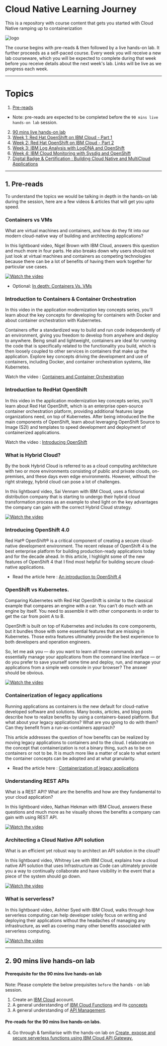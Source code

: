 # Cloud Native Learning Journey
This is a repository with course content that gets you started with Cloud Native ramping up to containerization

![logo](img/bsok-1.png)

The course begins with pre-reads & then followed by a live hands-on lab. It further proceeds as a self-paced course. Every week you will receive a new lab courseware, which you will be expected to complete during that week before you receive details about the next week's lab. Links will be live as we progress each week.

---

# Topics

1. [Pre-reads](https://github.com/IBM-Developer-Advocacy-India/Cloud-Native-to-Containers#1-pre-reads)
- Note: pre-reads are expected to be completed before the `90 mins live hands-on lab` session.
2. [90 mins live hands-on lab](https://github.com/IBM-Developer-Advocacy-India/Cloud-Native-Learning-Journey#2-90-mins-live-hands-on-lab)
3. [Week 1: Red Hat OpenShift on IBM Cloud - Part 1](https://github.com/IBM-Developer-Advocacy-India/ibm-openshift-labs#week-1---red-hat-openshift-on-ibm-cloud---part-1)
4. [Week 2: Red Hat OpenShift on IBM Cloud - Part 2](https://github.com/IBM-Developer-Advocacy-India/ibm-openshift-labs#week-2---red-hat-openshift-on-ibm-cloud---part-2)
5. [Week 3: IBM Log Analysis with LogDNA and OpenShift](https://github.com/IBM-Developer-Advocacy-India/ibm-openshift-labs#week-3---ibm-log-analysis-with-logdna-and-openshift)
6. [Week 4: IBM Cloud Monitoring with Sysdig and OpenShift](https://github.com/IBM-Developer-Advocacy-India/ibm-openshift-labs#week-4---ibm-cloud-monitoring-with-sysdig-and-openshift)
7. [Digital Badge & Certification : Building Cloud Native and MultiCloud Applications](https://cognitiveclass.ai/courses/building_cloud_native_and_multicloud_applications)

---

## 1. Pre-reads

To understand the topics we would be talking in depth in the hands-on lab during the session, here are a few videos & articles that will get you upto speed.

### Containers vs VMs

What are virtual machines and containers, and how do they fit into our modern cloud-native way of building and architecting applications?

In this lightboard video, Nigel Brown with IBM Cloud, answers this question and much more in four parts. He also breaks down why users should not just look at virtual machines and containers as competing technologies because there can be a lot of benefits of having them work together for particular use cases.

[![Watch the video](https://img.youtube.com/vi/cjXI-yxqGTI/0.jpg)](https://www.youtube.com/watch?v=cjXI-yxqGTI)

- Optional: [In depth: Containers Vs. VMs](https://developer.ibm.com/articles/true-benefits-of-moving-to-containers-1/?mhsrc=ibmsearch_a&mhq=containers%20vms)

### Introduction to Containers & Container Orchestration

In this video in the application modernization key concepts series, you’ll learn about the key concepts for developing for containers with Docker and about container orchestration with Kubernetes.

Containers offer a standardized way to build and run code independently of an environment, giving you freedom to develop from anywhere and deploy to anywhere. Being small and lightweight, containers are ideal for running the code that is specifically related to the functionality you build, which is then loosely coupled to other services in containers that make up the application. Explore key concepts driving the development and use of containers, including Docker, and container orchestration systems, like Kubernetes.

Watch the video : [Containers and Container Orchestration](https://developer.ibm.com/technologies/containers/videos/app-mod-key-concepts-intro-containers/)

### Introduction to RedHat OpenShift

In this video in the application modernization key concepts series, you’ll learn about Red Hat OpenShift, which is an enterprise open-source container orchestration platform, providing additional features large organizations need, on top of Kubernetes. After being introduced the the main components of OpenShift, learn about leveraging OpenShift Source to Image (S2I) and templates to speed development and deployment of containerized applications.

Watch the video : [Introducing OpenShift](https://developer.ibm.com/technologies/containers/videos/app-mod-key-concepts-intro-openshift/)


### What is Hybrid Cloud?

By the book Hybrid Cloud is referred to as a cloud computing architecture with two or more environments consisting of public and private clouds, on-premises, and these days even edge environments. However, without the right strategy, hybrid cloud can pose a lot of challenges.

In this lightboard video, Sai Vennam with IBM Cloud, uses a fictional distribution company that is starting to undergo their hybrid cloud transformation process as an example to shed light on the key advantages the company can gain with the correct Hybrid Cloud strategy.

[![Watch the video](https://img.youtube.com/vi/sUoeVhbp4cQ/0.jpg)](https://www.youtube.com/watch?v=sUoeVhbp4cQ)

### Introducing OpenShift 4.0

Red Hat® OpenShift® is a critical component of creating a secure cloud-native development environment. The recent release of OpenShift 4 is the best enterprise platform for building production-ready applications today and for the decade ahead. In this article, I highlight some of the new features of OpenShift 4 that I find most helpful for building secure cloud-native applications.

- Read the article here : [An introduction to OpenShift 4](https://developer.ibm.com/components/redhat-openshift-ibm-cloud/articles/intro-to-openshift-4/)

### OpenShift vs Kubernetes.

Comparing Kubernetes with Red Hat OpenShift is similar to the classical example that compares an engine with a car. You can’t do much with an engine by itself. You need to assemble it with other components in order to get the car from point A to B.

OpenShift is built on top of Kubernetes and includes its core components, but it bundles those with some essential features that are missing in Kubernetes. Those extra features ultimately provide the best experience to both developers and operation engineers.

So, let me ask you — do you want to learn all these commands and essentially manage your applications from the command line interface — or do you prefer to save yourself some time and deploy, run, and manage your applications from a simple web console in your browser? The answer should be obvious.

[![Watch the video](https://img.youtube.com/vi/_1eIYWgpYZU/0.jpg)](https://www.youtube.com/watch?v=_1eIYWgpYZU)

### Containerization of legacy applications

Running applications as containers is the new default for cloud-native developed software and solutions. Many books, articles, and blog posts describe how to realize benefits by using a containers-based platform. But what about your legacy applications? What are you going to do with them? Can they benefit from a run-as-containers approach?

This article addresses the question of how benefits can be realized by moving legacy applications to containers and to the cloud. I elaborate on the concept that containerization is not a binary thing, such as to be on containers or not to be. It is much more like a matter of scale to what extent the container concepts can be adopted and at what granularity.

- Read the article here : [Containerization of legacy applications](https://developer.ibm.com/components/kubernetes/articles/containerization-of-legacy-applications/)


### Understanding REST APIs

What is a REST API? What are the benefits and how are they fundamental to your cloud application?

In this lightboard video, Nathan Hekman with IBM Cloud, answers these questions and much more as he visually shows the benefits a company can gain with using REST API.

[![Watch the video](https://img.youtube.com/vi/lsMQRaeKNDk/0.jpg)](https://www.youtube.com/watch?v=lsMQRaeKNDk)

### Architecting a Cloud Native API solution

What is an efficient yet robust way to architect an API solution in the cloud?

In this lightboard video, Whitney Lee with IBM Cloud, explains how a cloud native API solution that uses Infrastructure as Code can ultimately provide you a way to continually collaborate and have visibility in the event that a piece of the system should go down.

[![Watch the video](https://img.youtube.com/vi/sKfep-UmZeM/0.jpg)](https://www.youtube.com/watch?v=sKfep-UmZeM)

### What is serverless?

In this lightboard video, Ashher Syed with IBM Cloud, walks through how serverless computing can help developer solely focus on writing and deploying their applications without the headaches of managing any infrastructure, as well as covering many other benefits associated with serverless computing.

[![Watch the video](https://img.youtube.com/vi/vxJobGtqKVM/0.jpg)](https://www.youtube.com/watch?v=vxJobGtqKVM)

---

## 2. 90 mins live hands-on lab
#### Prerequisite for the 90 mins live hands-on lab
Note: Please complete the below prequisites `before` the hands - on lab session.
1. Create an [IBM Cloud](https://cloud.ibm.com/registration) account.
2. A general understanding of [IBM Cloud Functions](https://cloud.ibm.com/docs/openwhisk) and its [concepts](https://cloud.ibm.com/functions/learn/concepts)
3. A general understanding of [API Management](https://www.ibm.com/cloud/learn/api-management).

#### Pre-reads for the 90 mins live hands-on labs.

4. Go through & familiarise with the hands-on lab on [Create, expose and secure serverless functions using IBM Cloud API Gateway.](https://github.com/IBM-Developer-Advocacy-India/apigateway-serverless-lab)
